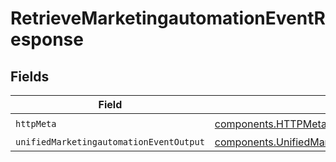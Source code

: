 # RetrieveMarketingautomationEventResponse


## Fields

| Field                                                                                                                | Type                                                                                                                 | Required                                                                                                             | Description                                                                                                          |
| -------------------------------------------------------------------------------------------------------------------- | -------------------------------------------------------------------------------------------------------------------- | -------------------------------------------------------------------------------------------------------------------- | -------------------------------------------------------------------------------------------------------------------- |
| `httpMeta`                                                                                                           | [components.HTTPMetadata](../../models/components/httpmetadata.md)                                                   | :heavy_check_mark:                                                                                                   | N/A                                                                                                                  |
| `unifiedMarketingautomationEventOutput`                                                                              | [components.UnifiedMarketingautomationEventOutput](../../models/components/unifiedmarketingautomationeventoutput.md) | :heavy_minus_sign:                                                                                                   | N/A                                                                                                                  |